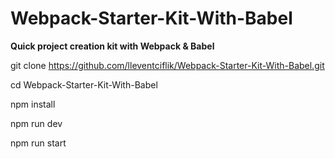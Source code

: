# Webpack-Starter-Kit-With-Babel
<b>Quick project creation kit with Webpack &amp; Babel </b>

git clone https://github.com/lleventciflik/Webpack-Starter-Kit-With-Babel.git

cd Webpack-Starter-Kit-With-Babel

npm install

npm run dev

npm run start
